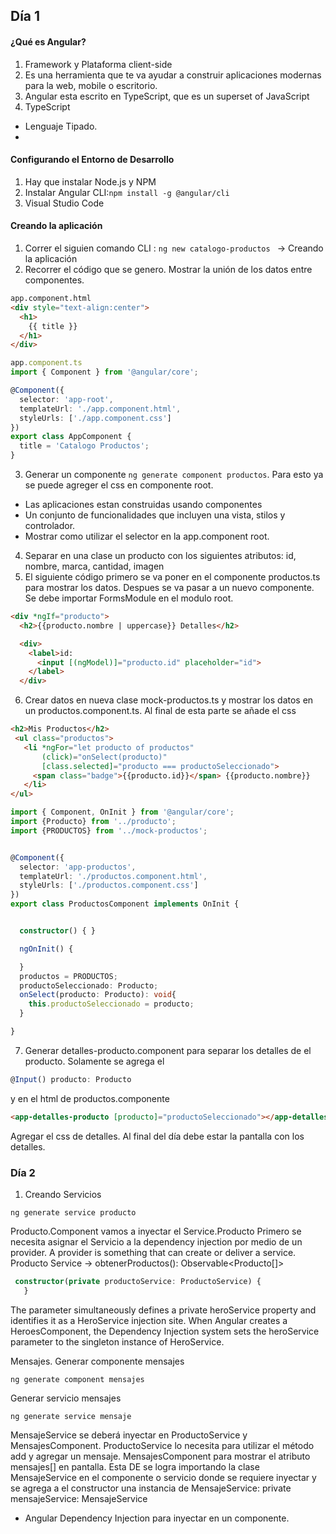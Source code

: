## Día 1
#### ¿Qué es Angular?
1. Framework  y Plataforma client-side
2. Es una herramienta que te va ayudar a construir aplicaciones modernas para la web, mobile o escritorio.
3. Angular esta escrito en TypeScript, que es un superset of JavaScript
4. TypeScript
  * Lenguaje Tipado.
  * 

#### Configurando el Entorno de Desarrollo
1. Hay que instalar Node.js y NPM
2. Instalar Angular CLI:```npm install -g @angular/cli ```
3. Visual Studio Code

#### Creando la aplicación
1. Correr el siguien comando CLI :           ```ng new catalogo-productos ``` -> Creando la aplicación
2. Recorrer el código que se genero. Mostrar la unión de los datos entre componentes.
```html
app.component.html
<div style="text-align:center">
  <h1>
    {{ title }}
  </h1>
</div>
```
```typescript
app.component.ts
import { Component } from '@angular/core';

@Component({
  selector: 'app-root',
  templateUrl: './app.component.html',
  styleUrls: ['./app.component.css']
})
export class AppComponent {
  title = 'Catalogo Productos';
}
```

3. Generar un componente ```ng generate component productos```. Para esto ya se puede agreger el css en componente root.

  * Las aplicaciones estan construidas usando componentes
  * Un conjunto de funcionalidades  que incluyen una vista, stilos y controlador.
  * Mostrar como utilizar el selector en la app.component root.
4. Separar en una clase un producto con los siguientes atributos: id, nombre, marca, cantidad, imagen
5. El siguiente código primero se va poner en el componente productos.ts para mostrar los datos. Despues se va pasar
a un nuevo componente. Se debe importar FormsModule en el modulo root. 
```html
<div *ngIf="producto">
  <h2>{{producto.nombre | uppercase}} Detalles</h2>

  <div>
    <label>id:
      <input [(ngModel)]="producto.id" placeholder="id">
    </label>
  </div>
```
6. Crear datos en nueva clase mock-productos.ts y mostrar los datos en un productos.component.ts. 
Al final de esta parte se añade el css
```html
<h2>Mis Productos</h2>
 <ul class="productos">
   <li *ngFor="let producto of productos" 
       (click)="onSelect(producto)"
       [class.selected]="producto === productoSeleccionado">
     <span class="badge">{{producto.id}}</span> {{producto.nombre}}
   </li>
</ul>
```
```typescript
import { Component, OnInit } from '@angular/core';
import {Producto} from '../producto';
import {PRODUCTOS} from '../mock-productos';


@Component({
  selector: 'app-productos',
  templateUrl: './productos.component.html',
  styleUrls: ['./productos.component.css']
})
export class ProductosComponent implements OnInit {


  constructor() { }

  ngOnInit() {

  }
  productos = PRODUCTOS;
  productoSeleccionado: Producto;
  onSelect(producto: Producto): void{
    this.productoSeleccionado = producto;
  }

}
```

7. Generar detalles-producto.component para separar los detalles de el producto.
Solamente se agrega el 
```typescript 
@Input() producto: Producto 
``` 
y en el html de productos.componente 
```html 
<app-detalles-producto [producto]="productoSeleccionado"></app-detalles-producto> 
```
Agregar el css de detalles.
Al final del día debe estar la pantalla con los detalles.

  
  

### Día 2
1. Creando Servicios
```
ng generate service producto
```
Producto.Component vamos a inyectar el Service.Producto
Primero se necesita asignar el Servicio a la dependency injection por medio de un provider. A provider is something 
that can create or deliver a service.
Producto Service -> obtenerProductos(): Observable<Producto[]>



```typescript
 constructor(private productoService: ProductoService) {
   }
```
The parameter simultaneously defines a private heroService property and identifies it as a HeroService injection site.
When Angular creates a HeroesComponent, the Dependency Injection system sets the heroService parameter to the singleton instance of HeroService. 


Mensajes.
Generar componente mensajes
```
ng generate component mensajes
```

Generar servicio mensajes
```
ng generate service mensaje
```
MensajeService se deberá inyectar en ProductoService y MensajesComponent. ProductoService lo necesita para utilizar el método
add y agregar un mensaje. MensajesComponent para mostrar el atributo mensajes[] en pantalla. 
Esta DE se logra importando la clase MensajeService en el componente o servicio donde se requiere inyectar y se agrega a
el constructor una instancia de MensajeService:
private mensajeService: MensajeService


* Angular Dependency Injection para inyectar en un componente.



